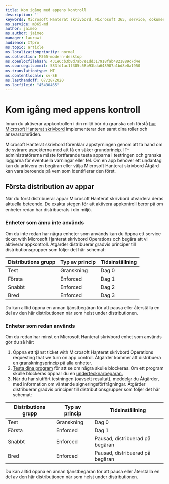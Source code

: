 ```yaml
---
title: Kom igång med appens kontroll
description: ''
keywords: Microsoft Hanterat skrivbord, Microsoft 365, service, dokumentation
ms.service: m365-md
author: jaimeo
ms.author: jaimeo
manager: laurawi
audience: ITpro
ms.topic: article
ms.localizationpriority: normal
ms.collection: M365-modern-desktop
ms.openlocfilehash: 431e6cb3b8d7ab7e1dd317918fab4821889c7d4e
ms.sourcegitcommit: 583fd1ac1f385c58b93bda648907a1bd8e0a1950
ms.translationtype: MT
ms.contentlocale: sv-SE
ms.lasthandoff: 07/28/2020
ms.locfileid: "45430465"
---
```

# <a name="get-started-with-app-control"></a>Kom igång med appens kontroll

Innan du aktiverar appkontrollen i din miljö bör du granska och förstå [hur Microsoft Hanterat skrivbord](../service-description/app-control.md) implementerar den samt dina roller och ansvarsområden.

Microsoft Hanterat skrivbord förenklar appstyrningen genom att ta hand om de svårare aspekterna med att få en säker grundprincip. IT-administratörerna måste fortfarande testa apparna i testringen och granska loggarna för eventuella varningar eller fel. Om en app behöver ett undantag kan du arkivera en begäran eller välja Microsoft Hanterat skrivbord Åtgärd kan vara beroende på vem som identifierar den först.

## <a name="initial-deployment-of-apps"></a>Första distribution av appar

När du först distribuerar appar Microsoft Hanterat skrivbord utvärdera deras aktuella beteende. De exakta stegen för att aktivera appkontroll beror på om enheter redan har distribuerats i din miljö.

### <a name="devices-not-yet-in-use"></a>Enheter som ännu inte används

Om du inte redan har några enheter som används kan du öppna ett service ticket with Microsoft Hanterat skrivbord Operations och begära att vi aktiverar appkontroll. Åtgärder distribuerar gradvis principer till distributionsgrupper som följer det här schemat:

|Distributions grupp  |Typ av princip  |Tidsinställning  |
|---------|---------|---------|
|Test     |  Granskning       |  Dag 0       |
|Första     | Enforced        | Dag 1        |
|Snabbt     | Enforced        |  Dag 2       |
|Bred     | Enforced        |  Dag 3       |

Du kan alltid öppna en annan tjänstbegäran för att pausa eller återställa en del av den här distributionen när som helst under distributionen.

### <a name="devices-already-in-use"></a>Enheter som redan används

Om du redan har minst en Microsoft Hanterat skrivbord enhet som används gör du så här:

1. Öppna ett tjänst ticket with Microsoft Hanterat skrivbord Operations requesting that we turn on app control. Åtgärder kommer att distribuera [en granskningsprincip](../service-description/app-control.md#audit-policy) på alla enheter.
2. [Testa dina program](../working-with-managed-desktop/work-with-app-control.md#add-a-new-app) för att se om några skulle blockeras. Om ett program skulle blockeras öppnar du en [undertecknarbegäran.](../working-with-managed-desktop/work-with-app-control.md#add-or-remove-a-trusted-signer) 
3. När du har slutfört testningen (oavsett resultat), meddelar du Åtgärder, med information om väntande signeringsförfrågningar. Åtgärder distribuerar gradvis principer till distributionsgrupper som följer det här schemat:

|Distributions grupp  |Typ av princip  |Tidsinställning  |
|---------|---------|---------|
|Test     |  Granskning       |  Dag 0       |
|Första     | Enforced        | Dag 1        |
|Snabbt     | Enforced        |  Pausad, distribuerad på begäran       |
|Bred     | Enforced        |  Pausad, distribuerad på begäran       |

Du kan alltid öppna en annan tjänstbegäran för att pausa eller återställa en del av den här distributionen när som helst under distributionen.



